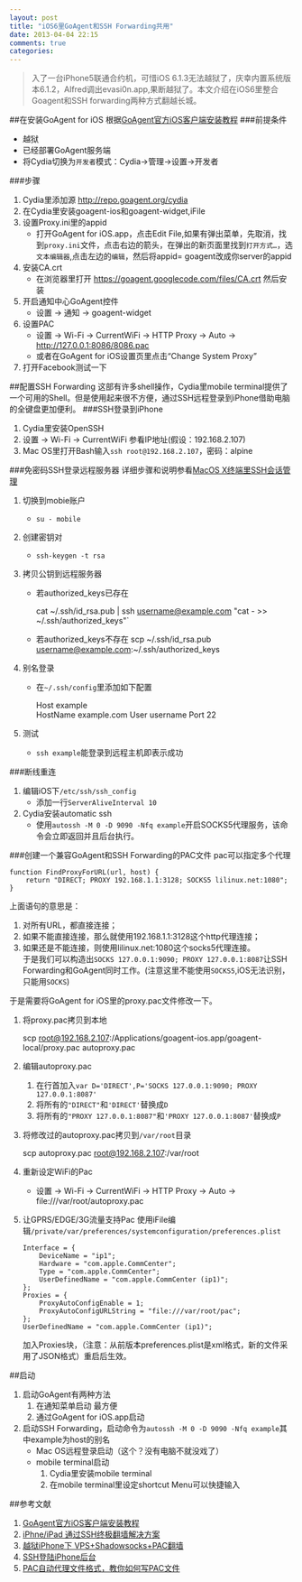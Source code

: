 ```yaml
---
layout: post
title: "iOS6里GoAgent和SSH Forwarding共用"
date: 2013-04-04 22:15
comments: true
categories: 
---
```

>入了一台iPhone5联通合约机，可惜iOS 6.1.3无法越狱了，庆幸内置系统版本6.1.2，Alfred调出evasi0n.app,果断越狱了。本文介绍在iOS6里整合Goagent和SSH forwarding两种方式翻越长城。

<!-- more -->

##在安装GoAgent for iOS
根据[GoAgent官方iOS客户端安装教程]
###前提条件

* 越狱
* 已经部署GoAgent服务端
* 将Cydia切换为`开发者`模式：Cydia->管理->设置->开发者

###步骤

1. Cydia里添加源 http://repo.goagent.org/cydia
2. 在Cydia里安装goagent-ios和goagent-widget,iFile
3. 设置Proxy.ini里的appid
	* 打开GoAgent for iOS.app，点击Edit File,如果有弹出菜单，先取消，找到`proxy.ini`文件，点击右边的箭头，在弹出的新页面里找到`打开方式…`，选`文本编辑器`,点击左边的`编辑`，然后将appid= goagent改成你server的appid
4. 安装CA.crt
	* 在浏览器里打开 https://goagent.googlecode.com/files/CA.crt 然后安装
5. 开启通知中心GoAgent控件
	* 设置 -> 通知 -> goagent-widget
6. 设置PAC
	* 设置 -> Wi-Fi -> CurrentWiFi -> HTTP Proxy -> Auto -> http://127.0.0.1:8086/8086.pac
	* 或者在GoAgent for iOS设置页里点击“Change System Proxy”
7. 打开Facebook测试一下

##配置SSH Forwarding
这部有许多shell操作，Cydia里mobile terminal提供了一个可用的Shell。但是使用起来很不方便，通过SSH远程登录到iPhone借助电脑的全键盘更加便利。
###SSH登录到iPhone
1. Cydia里安装OpenSSH
2. 设置 -> Wi-Fi -> CurrentWiFi 参看IP地址(假设：192.168.2.107)
3. Mac OS里打开Bash输入`ssh root@192.168.2.107`，密码：alpine

###免密码SSH登录远程服务器
详细步骤和说明参看[MacOS X终端里SSH会话管理](http://codelife.me/blog/2012/09/01/ssh-session-profile-management-in-terminal-of-macos-x/)

1. 切换到mobie账户
	* `su - mobile`
2. 创建密钥对
	* `ssh-keygen -t rsa`
3. 拷贝公钥到远程服务器
	* 若authorized_keys已存在
	
		cat ~/.ssh/id_rsa.pub | ssh username@example.com "cat - >> ~/.ssh/authorized_keys"`
	* 若authorized_keys不存在
		scp ~/.ssh/id_rsa.pub username@example.com:~/.ssh/authorized_keys  
4. 别名登录
	* 在`~/.ssh/config`里添加如下配置
	
		Host example	
			HostName example.com
			User username
			Port 22

5. 测试
	* `ssh example`能登录到远程主机即表示成功

###断线重连
1. 编辑iOS下`/etc/ssh/ssh_config`
	* 添加一行`ServerAliveInterval 10`
2. Cydia安装automatic ssh
	* 使用`autossh -M 0 -D 9090 -Nfq example`开启SOCKS5代理服务，该命令会立即返回并且后台执行。
	
###创建一个兼容GoAgent和SSH Forwarding的PAC文件
pac可以指定多个代理

	function FindProxyForURL(url, host) {
  		return "DIRECT; PROXY 192.168.1.1:3128; SOCKS5 lilinux.net:1080"; 
	}
上面语句的意思是：

1. 对所有URL，都直接连接；
2. 如果不能直接连接，那么就使用192.168.1.1:3128这个http代理连接；
3. 如果还是不能连接，则使用lilinux.net:1080这个socks5代理连接。	
于是我们可以构造出`SOCKS 127.0.0.1:9090; PROXY 127.0.0.1:8087`让SSH Forwarding和GoAgent同时工作。(注意这里不能使用`SOCKS5`,iOS无法识别，只能用`SOCKS`)

于是需要将GoAgent for iOS里的proxy.pac文件修改一下。

1. 将proxy.pac拷贝到本地

	scp root@192.168.2.107:/Applications/goagent-ios.app/goagent-local/proxy.pac autoproxy.pac
2. 编辑autoproxy.pac
	1. 在行首加入`var D='DIRECT',P='SOCKS 127.0.0.1:9090; PROXY 127.0.0.1:8087'`
	2. 将所有的`"DIRECT"`和`'DIRECT'`替换成`D`
	3. 将所有的`"PROXY 127.0.0.1:8087"`和`'PROXY 127.0.0.1:8087'`替换成`P`
3. 将修改过的autoproxy.pac拷贝到`/var/root`目录

	scp autoproxy.pac root@192.168.2.107:/var/root
	
4. 重新设定WiFi的Pac
	* 设置 -> Wi-Fi -> CurrentWiFi -> HTTP Proxy -> Auto -> file:///var/root/autoproxy.pac
	
5. 	让GPRS/EDGE/3G流量支持Pac
	使用iFile编辑`/private/var/preferences/systemconfiguration/preferences.plist`
	
		Interface = {
			DeviceName = "ip1";
			Hardware = "com.apple.CommCenter";
			Type = "com.apple.CommCenter";
			UserDefinedName = "com.apple.CommCenter (ip1)";
		};
		Proxies = {
			ProxyAutoConfigEnable = 1;
			ProxyAutoConfigURLString = "file:///var/root/pac";
		};
		UserDefinedName = "com.apple.CommCenter (ip1)";
		
	加入Proxies块，（注意：从前版本preferences.plist是xml格式，新的文件采用了JSON格式）重启后生效。
	
##启动
1. 启动GoAgent有两种方法
	1. 在通知菜单启动 最方便
	2. 通过GoAgent for iOS.app启动
2. 启动SSH Forwarding，启动命令为`autossh -M 0 -D 9090 -Nfq example`其中example为host的别名
	* Mac OS远程登录启动（这个？没有电脑不就没戏了）	
	* mobile terminal启动
		1. Cydia里安装mobile terminal
		2. 在mobile terminal里设定shortcut Menu可以快捷输入


##参考文献
1. [GoAgent官方iOS客户端安装教程]
2. [iPhne/iPad 通过SSH终极翻墙解决方案](http://catty-house.blogspot.jp/2012/10/ios-wifiedge3gssh.html)
3. [越狱iPhone下 VPS+Shadowsocks+PAC翻墙](http://catty-house.blogspot.jp/2012/11/iphonevpspythonpac.html)
4. [SSH登陆iPhone后台](http://www.cpplive.com/html/1301.html)
5. [PAC自动代理文件格式，教你如何写PAC文件](http://www.truevue.org/javascript/pac-format)

[GoAgent官方iOS客户端安装教程]: https://code.google.com/p/goagent/wiki/GoAgent_IOS "GoAgent官方iOS客户端安装教程"